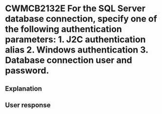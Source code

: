 # CWMCB2132E For the SQL Server database connection, specify one of the following authentication parameters: 1. J2C authentication alias 2. Windows authentication 3. Database connection user and password.

## Explanation

## User response
